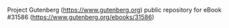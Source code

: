 Project Gutenberg (https://www.gutenberg.org) public repository for eBook #31586 (https://www.gutenberg.org/ebooks/31586)
